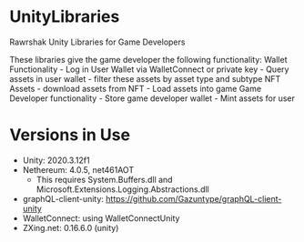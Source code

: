 # UnityLibraries
Rawrshak Unity Libraries for Game Developers

These libraries give the game developer the following functionality:
    Wallet Functionality
        - Log in User Wallet via WalletConnect or private key
        - Query assets in user wallet
        - filter these assets by asset type and subtype
    NFT Assets
        - download assets from NFT
        - Load assets into game
    Game Developer functionality
        - Store game developer wallet
        - Mint assets for user


# Versions in Use
- Unity: 2020.3.12f1
- Nethereum: 4.0.5, net461AOT
    - This requires System.Buffers.dll and Microsoft.Extensions.Logging.Abstractions.dll
- graphQL-client-unity: https://github.com/Gazuntype/graphQL-client-unity
- WalletConnect: using WalletConnectUnity
- ZXing.net: 0.16.6.0 (unity)
